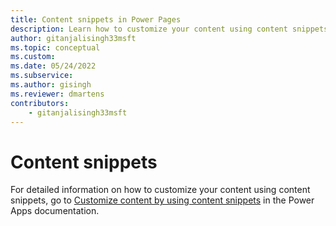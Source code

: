 ```yaml
---
title: Content snippets in Power Pages
description: Learn how to customize your content using content snippets.
author: gitanjalisingh33msft
ms.topic: conceptual
ms.custom: 
ms.date: 05/24/2022
ms.subservice:
ms.author: gisingh
ms.reviewer: dmartens
contributors:
    - gitanjalisingh33msft
---
```


# Content snippets 

For detailed information on how to customize your content using content snippets, go to [Customize content by using content snippets](/powerapps/maker/portals/configure/customize-content-snippets) in the Power Apps documentation.


